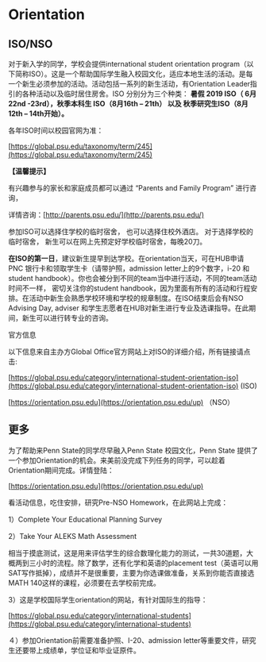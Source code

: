 # Orientation

## ISO/NSO

对于新入学的同学，学校会提供international student orientation program（以下简称ISO）。这是一个帮助国际学生融入校园文化，适应本地生活的活动。是每一个新生必须参加的活动。活动包括一系列的新生活动，有Orientation Leader指引的各种活动以及临时居住房舍。ISO 分别分为三个种类： **暑假 2019 ISO（ 6月22nd -23rd），秋季本科生 ISO（8月16th – 21th） 以及 秋季研究生ISO（8月12th – 14th开始）。**

各年ISO时间以校园官网为准：

[https://global.psu.edu/taxonomy/term/245](https://global.psu.edu/taxonomy/term/245)

**【温馨提示】**

有兴趣参与的家长和家庭成员都可以通过 “Parents and Family Program” 进行咨询，

详情咨询：[http://parents.psu.edu/](http://parents.psu.edu/)

参加ISO可以选择住学校的临时宿舍， 也可以选择住校外酒店。 对于选择学校的临时宿舍， 新生可以在网上先预定好学校临时宿舍，每晚20刀。

**在ISO的第一日**，建议新生提早到达学校。在orientation当天，可在HUB申请PNC 银行卡和领取学生卡（请带护照，admission letter上的9个数字，i-20 和student handbook）。你也会被分到不同的team当中进行活动，不同的team活动时间不一样， 密切关注你的student handbook，因为里面有所有的活动和行程安排。在活动中新生会熟悉学校环境和学校的规章制度。在ISO结束后会有NSO Advising Day, adviser 和学生志愿者在HUB对新生进行专业及选课指导。在此期间，新生可以进行转专业的咨询。

官方信息

以下信息来自主办方Global Office官方网站上对ISO的详细介绍，所有链接请点击: 

[https://global.psu.edu/category/international-student-orientation-iso](https://global.psu.edu/category/international-student-orientation-iso)  \(ISO\) 

[https://orientation.psu.edu](https://orientation.psu.edu/up) （NSO）

## 更多

为了帮助来Penn State的同学尽早融入Penn State 校园文化，Penn State 提供了一个参加Orientation的机会。来美前没完成下列任务的同学，可以趁着Orientation期间完成。详情登陆：

[https://orientation.psu.edu](https://orientation.psu.edu/up)

看活动信息，吃住安排，研究Pre-NSO Homework，在此网站上完成：

1）Complete Your Educational Planning Survey

2）Take Your ALEKS Math Assessment

相当于摸底测试，这是用来评估学生的综合数理化能力的测试，一共30道题，大概两到三小时的流程。除了数学，还有化学和英语的placement test（英语可以用SAT写作抵掉），成绩并不是很重要，主要为你选课做准备，关系到你能否直接选MATH 140这样的课程，必须要在去学校前完成。

3）这是学校国际学生orientation的网站，有针对国际生的指导：

[https://global.psu.edu/category/international-students](https://global.psu.edu/category/international-students)

４）参加Orientation前需要准备护照、I-20、admission letter等重要文件，研究生还要带上成绩单，学位证和毕业证原件。

